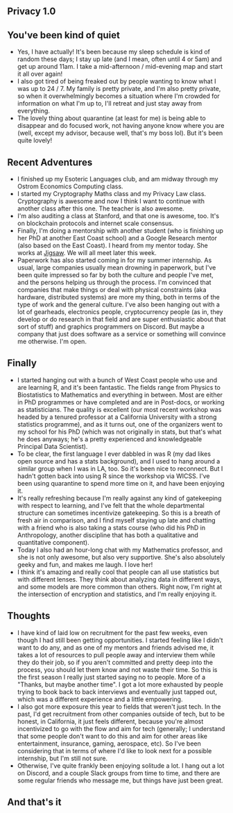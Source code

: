 ## Privacy 1.0

## You've been kind of quiet
- Yes, I have actually! It's been because my sleep schedule is kind of random these days; I stay up late (and I mean, often until 4 or 5am) and get up
  around 11am. I take a mid-afternoon / mid-evening map and start it all over again!
- I also got tired of being freaked out by people wanting to know what I was up to 24 / 7. My family is pretty private, and I'm also pretty private,
  so when it overwhelmingly becomes a situation where I'm crowded for information on what I'm up to, I'll retreat and just stay away from everything.
- The lovely thing about quarantine (at least for me) is being able to disappear and do focused work, not having anyone know where you are (well, except
  my advisor, because well, that's my boss lol). But it's been quite lovely!
  
  
## Recent Adventures
- I finished up my Esoteric Languages club, and am midway through my Ostrom Economics Computing class. 
- I started my Cryptography Maths class and my Privacy Law class. Cryptography is awesome and now I think I want to continue with another class after
  this one. The teacher is also awesome. 
- I'm also auditing a class at Stanford, and that one is awesome, too. It's on blockchain protocols and internet scale consensus.
- Finally, I'm doing a mentorship with another student (who is finishing up her PhD at another East Coast school) and a Google Research mentor (also based on the East Coast). I heard from my mentor today. She works at [Jigsaw](https://jigsaw.google.com/). We will all meet later this week.
- Paperwork has also started coming in for my summer internship. As usual, large companies usually mean drowning in paperwork, but I've been quite impressed
  so far by both the culture and people I've met, and the persons helping us through the process. I'm convinced that companies that make things or deal with physical constraints (aka hardware, distributed systems)
  are more my thing, both in terms of the type of work and the general culture. I've also been hanging out with a lot of gearheads, electronics people, cryptocurrency people (as in, they develop or do research in that field and are super enthusiastic about that sort of stuff) and graphics programmers on Discord. But maybe a company that just does software as a service or something will convince me otherwise. I'm open.

## Finally
- I started hanging out with a bunch of West Coast people who use and are learning R, and it's been fantastic. The fields range from Physics to Biostatistics
  to Mathematics and everything in between. Most are either in PhD programmes or have completed and are in Post-docs, or working as statisticians. The quality
  is excellent (our most recent workshop was headed by a tenured professor at a California University with a strong statistics programme), and as it turns out, one of the organizers went to my school for his PhD (which was not originally in stats, but that's what he does anyways; he's a pretty experienced and knowledgeable Principal Data Scientist).
- To be clear, the first language I ever dabbled in was R (my dad likes open source and has a stats background), and I used to hang around a similar group when I was in LA, too. So it's been nice to reconnect.
  But I hadn't gotten back into using R since the workshop via WICSS. I've been using quarantine to spend more time on it, and have been enjoying it. 
- It's really refreshing because I'm really against any kind of gatekeeping with respect to learning, and I've felt that the whole departmental structure 
  can sometimes incentivize gatekeeping. So this is a breath of fresh air in comparison, and I find myself staying up late and chatting with a friend who is
  also taking a stats course (who did his PhD in Anthropology, another discipline that has both a qualitative and quantitative component).
- Today I also had an hour-long chat with my Mathematics professor, and she is not only awesome, but also very supportive. She's also absolutely geeky and fun,
  and makes me laugh. I love her!
- I think it's amazing and really cool that people can all use statistics but with different lenses. They think about analyzing data in different ways, and some
  models are more common than others. Right now, I'm right at the intersection of encryption and statistics, and I'm really enjoying it. 
  
## Thoughts
- I have kind of laid low on recruitment for the past few weeks, even though I had still been getting opportunities. I started feeling like I didn't want to do
  any, and as one of my mentors and friends advised me, it takes a lot of resources to pull people away and interview them while they do their job, so if you
  aren't committed and pretty deep into the process, you should let them know and not waste their time. So this is the first season I really just started saying
  no to people. More of a "Thanks, but maybe another time". I got a lot more exhausted by people trying to book back to back interviews and eventually just tapped
  out, which was a different experience and a little empowering. 
- I also got more exposure this year to fields that weren't just tech. In the past, I'd get recruitment from other companies outside of tech, but to be honest,
  in California, it just feels different, because you're almost incentivized to go with the flow and aim for tech (generally; I understand that some people don't
  want to do this and aim for other areas like entertainment, insurance, gaming, aerospace, etc). So I've been considering that in terms of where I'd like to look
  next for a possible internship, but I'm still not sure. 
- Otherwise, I've quite frankly been enjoying solitude a lot. I hang out a lot on Discord, and a couple Slack groups from time to time, and there are some regular
  friends who message me, but things have just been great.
  
## And that's it
